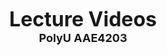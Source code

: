 <font  size=6><b><center>Lecture Videos</center></b></font>
<font  size=4><b><center>PolyU AAE4203</center></b></font>
